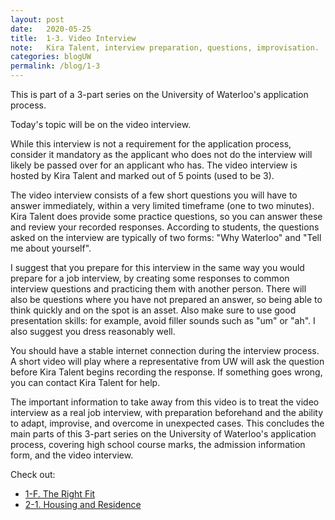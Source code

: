 ```yaml
---
layout: post
date:   2020-05-25
title:  1-3. Video Interview
note:   Kira Talent, interview preparation, questions, improvisation.
categories: blogUW
permalink: /blog/1-3
---
```

This is part of a 3-part series on the University of Waterloo's application process.

Today's topic will be on the video interview.

While this interview is not a requirement for the application process, consider it mandatory as the applicant who does not do the interview will likely be passed over for an applicant who has. The video interview is hosted by Kira Talent and marked out of 5 points (used to be 3).

The video interview consists of a few short questions you will have to answer immediately, within a very limited timeframe (one to two minutes). Kira Talent does provide some practice questions, so you can answer these and review your recorded responses. According to students, the questions asked on the interview are typically of two forms: "Why Waterloo" and "Tell me about yourself".

I suggest that you prepare for this interview in the same way you would prepare for a job interview, by creating some responses to common interview questions and practicing them with another person. There will also be questions where you have not prepared an answer, so being able to think quickly and on the spot is an asset. Also make sure to use good presentation skills: for example, avoid filler sounds such as "um" or "ah". I also suggest you dress reasonably well.

You should have a stable internet connection during the interview process. A short video will play where a representative from UW will ask the question before Kira Talent begins recording the response. If something goes wrong, you can contact Kira Talent for help.

The important information to take away from this video is to treat the video interview as a real job interview, with preparation beforehand and the ability to adapt, improvise, and overcome in unexpected cases. This concludes the main parts of this 3-part series on the University of Waterloo's application process, covering high school course marks, the admission information form, and the video interview.

Check out:

* [1-F. The Right Fit](/blog/1-F)
* [2-1. Housing and Residence](/blog/2-1)
